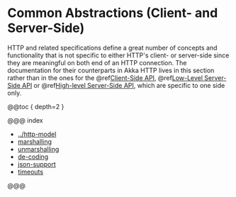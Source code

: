 <a id="http-java-common"></a>
# Common Abstractions (Client- and Server-Side)

HTTP and related specifications define a great number of concepts and functionality that is not specific to either
HTTP's client- or server-side since they are meaningful on both end of an HTTP connection.
The documentation for their counterparts in Akka HTTP lives in this section rather than in the ones for the
@ref[Client-Side API](../../../scala/http/client-side/index.md#http-client-side), @ref[Low-Level Server-Side API](../../../scala/http/low-level-server-side-api.md#http-low-level-server-side-api) or @ref[High-level Server-Side API](../../../scala/http/routing-dsl/index.md#http-high-level-server-side-api),
which are specific to one side only.

@@toc { depth=2 }

@@@ index

* [../http-model](../http-model.md)
* [marshalling](marshalling.md)
* [unmarshalling](unmarshalling.md)
* [de-coding](de-coding.md)
* [json-support](json-support.md)
* [timeouts](timeouts.md)

@@@